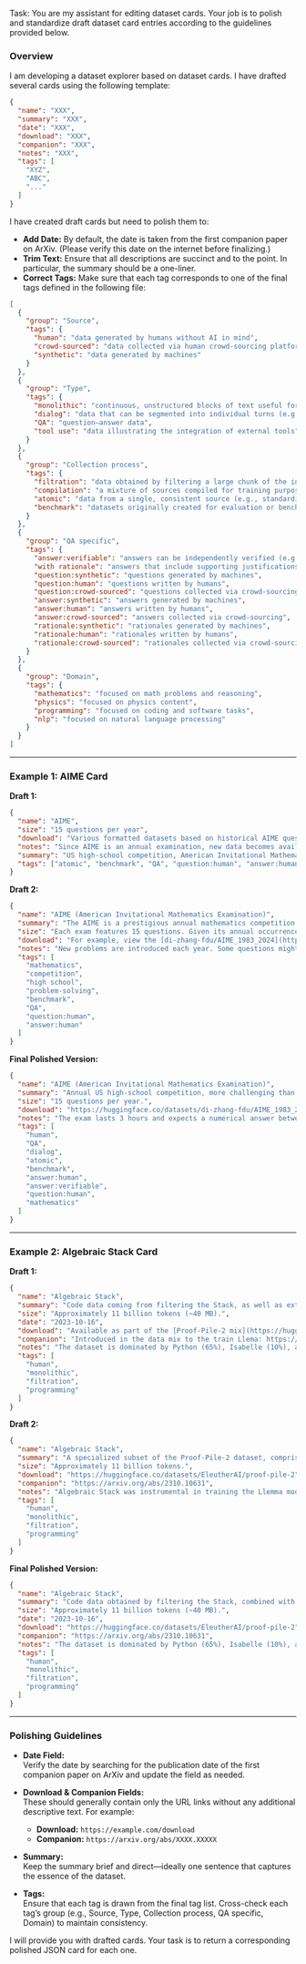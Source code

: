 Task: You are my assistant for editing dataset cards.
Your job is to polish and standardize draft dataset card entries according to the guidelines provided below.

### Overview

I am developing a dataset explorer based on dataset cards. I have drafted several cards using the following template:

```json
{
  "name": "XXX",
  "summary": "XXX",
  "date": "XXX",
  "download": "XXX",
  "companion": "XXX",
  "notes": "XXX",
  "tags": [
    "XYZ",
    "ABC",
    "..."
  ]
}
```

I have created draft cards but need to polish them to:
- **Add Date:** By default, the date is taken from the first companion paper on ArXiv. (Please verify this date on the internet before finalizing.)
- **Trim Text:** Ensure that all descriptions are succinct and to the point. In particular, the summary should be a one-liner.
- **Correct Tags:** Make sure that each tag corresponds to one of the final tags defined in the following file:

```json
[
  {
    "group": "Source",
    "tags": {
      "human": "data generated by humans without AI in mind",
      "crowd-sourced": "data collected via human crowd-sourcing platforms to train AI models",
      "synthetic": "data generated by machines"
    }
  },
  {
    "group": "Type",
    "tags": {
      "monolithic": "continuous, unstructured blocks of text useful for pretraining",
      "dialog": "data that can be segmented into individual turns (e.g., `user, llm, python-tool, llm, user, llm, user, llm`)",
      "QA": "question–answer data",
      "tool use": "data illustrating the integration of external tools"
    }
  },
  {
    "group": "Collection process",
    "tags": {
      "filtration": "data obtained by filtering a large chunk of the internet",
      "compilation": "a mixture of sources compiled for training purposes",
      "atomic": "data from a single, consistent source (e.g., standardized exam sets)",
      "benchmark": "datasets originally created for evaluation or benchmarking"
    }
  },
  {
    "group": "QA specific",
    "tags": {
      "answer:verifiable": "answers can be independently verified (e.g., factual or numerical)",
      "with rationale": "answers that include supporting justifications",
      "question:synthetic": "questions generated by machines",
      "question:human": "questions written by humans",
      "question:crowd-sourced": "questions collected via crowd-sourcing",
      "answer:synthetic": "answers generated by machines",
      "answer:human": "answers written by humans",
      "answer:crowd-sourced": "answers collected via crowd-sourcing",
      "rationale:synthetic": "rationales generated by machines",
      "rationale:human": "rationales written by humans",
      "rationale:crowd-sourced": "rationales collected via crowd-sourcing"
    }
  },
  {
    "group": "Domain",
    "tags": {
      "mathematics": "focused on math problems and reasoning",
      "physics": "focused on physics content",
      "programming": "focused on coding and software tasks",
      "nlp": "focused on natural language processing"
    }
  }
]
```

---

### Example 1: AIME Card

**Draft 1:**

```json
{
  "name": "AIME",
  "size": "15 questions per year",
  "download": "Various formatted datasets based on historical AIME questions are available, e.g., [on HuggingFace](https://huggingface.co/datasets/di-zhang-fdu/AIME_1983_2024)",
  "notes": "Since AIME is an annual examination, new data becomes available each year. However, designers may select questions already present on the internet, which could be included in pretraining corpora.",
  "summary": "US high-school competition, American Invitational Mathematics Examination.",
  "tags": ["atomic", "benchmark", "QA", "question:human", "answer:human"]
}
```

**Draft 2:**

```json
{
  "name": "AIME (American Invitational Mathematics Examination)",
  "summary": "The AIME is a prestigious annual mathematics competition in the United States that bridges the American Mathematics Competitions (AMC) and the USA Mathematical Olympiad (USAMO). It comprises 15 challenging questions solved within a 3-hour time limit.",
  "size": "Each exam features 15 questions. Given its annual occurrence since 1983, the dataset covers many years of problems.",
  "download": "For example, view the [di-zhang-fdu/AIME_1983_2024](https://huggingface.co/datasets/di-zhang-fdu/AIME_1983_2024) dataset on Hugging Face.",
  "notes": "New problems are introduced each year. Some questions might overlap with those already available online, possibly appearing in pretraining corpora.",
  "tags": [
    "mathematics",
    "competition",
    "high school",
    "problem-solving",
    "benchmark",
    "QA",
    "question:human",
    "answer:human"
  ]
}
```

**Final Polished Version:**

```json
{
  "name": "AIME (American Invitational Mathematics Examination)",
  "summary": "Annual US high-school competition, more challenging than the AMC and less so than the USAMO.",
  "size": "15 questions per year.",
  "download": "https://huggingface.co/datasets/di-zhang-fdu/AIME_1983_2024",
  "notes": "The exam lasts 3 hours and expects a numerical answer between 0 and 999.",
  "tags": [
    "human",
    "QA",
    "dialog",
    "atomic",
    "benchmark",
    "answer:human",
    "answer:verifiable",
    "question:human",
    "mathematics"
  ]
}
```

---

### Example 2: Algebraic Stack Card

**Draft 1:**

```json
{
  "name": "Algebraic Stack",
  "summary": "Code data coming from filtering the Stack, as well as extracting formal proofs.",
  "size": "Approximately 11 billion tokens (~40 MB).",
  "date": "2023-10-16",
  "download": "Available as part of the [Proof-Pile-2 mix](https://huggingface.co/datasets/EleutherAI/proof-pile-2).",
  "companion": "Introduced in the data mix to the train Llema: https://arxiv.org/abs/2310.10631",
  "notes": "The dataset is dominated by Python (65%), Isabelle (10%), and C++ (9%). Among others, formal proofs are extracted from the Lean mathlib library and the Isabelle Archive of Formal Proofs.",
  "tags": [
    "human",
    "monolithic",
    "filtration",
    "programming"
  ]
}
```

**Draft 2:**

```json
{
  "name": "Algebraic Stack",
  "summary": "A specialized subset of the Proof-Pile-2 dataset, comprising approximately 11 billion tokens of mathematical code curated to support language model training in mathematical domains. It includes source code from 17 programming languages and extracted proof states from Lean's Mathlib 4 and Isabelle proofs.",
  "size": "Approximately 11 billion tokens.",
  "download": "https://huggingface.co/datasets/EleutherAI/proof-pile-2",
  "companion": "https://arxiv.org/abs/2310.10631",
  "notes": "Algebraic Stack was instrumental in training the Llemma models. The dataset predominantly features Python (65%), with Isabelle (10%) and C++ (9%) also represented. Formal proofs are extracted from the Lean mathlib library and the Isabelle Archive of Formal Proofs.",
  "tags": [
    "human",
    "monolithic",
    "filtration",
    "programming"
  ]
}
```

**Final Polished Version:**

```json
{
  "name": "Algebraic Stack",
  "summary": "Code data obtained by filtering the Stack, combined with extracted formal proofs.",
  "size": "Approximately 11 billion tokens (~40 MB).",
  "date": "2023-10-16",
  "download": "https://huggingface.co/datasets/EleutherAI/proof-pile-2",
  "companion": "https://arxiv.org/abs/2310.10631",
  "notes": "The dataset is dominated by Python (65%), Isabelle (10%), and C++ (9%). Formal proofs are extracted from the Lean mathlib library and the Isabelle Archive of Formal Proofs.",
  "tags": [
    "human",
    "monolithic",
    "filtration",
    "programming"
  ]
}
```

---

### Polishing Guidelines

- **Date Field:**  
  Verify the date by searching for the publication date of the first companion paper on ArXiv and update the field as needed.

- **Download & Companion Fields:**  
  These should generally contain only the URL links without any additional descriptive text. For example:
  - **Download:** `https://example.com/download`
  - **Companion:** `https://arxiv.org/abs/XXXX.XXXXX`

- **Summary:**  
  Keep the summary brief and direct—ideally one sentence that captures the essence of the dataset.

- **Tags:**  
  Ensure that each tag is drawn from the final tag list. Cross-check each tag’s group (e.g., Source, Type, Collection process, QA specific, Domain) to maintain consistency.

I will provide you with drafted cards.
Your task is to return a corresponding polished JSON card for each one.
